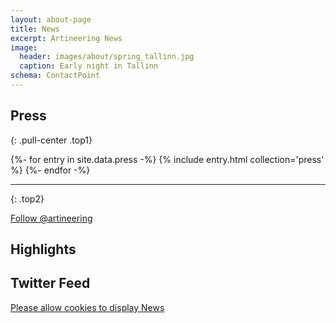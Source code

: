 ```yaml
---
layout: about-page
title: News
excerpt: Artineering News
image:
  header: images/about/spring_tallinn.jpg
  caption: Early night in Tallinn
schema: ContactPoint
---
```

## Press
{: .pull-center .top1}

<div class="entries-{{ page.entries_layout | default: 'list' }}">
  {%- for entry in site.data.press -%}
    {% include entry.html collection='press' %}
  {%- endfor -%}
</div>

---
{: .top2}

<div class="twitter-follow pull-center top2">
<a href="https://twitter.com/artineering?ref_src=twsrc%5Etfw" class="twitter-follow-button" data-size="large" data-lang="en" data-align="right" data-show-count="true">Follow @artineering</a>
</div>

<div class="two-split-news">

<div>
<h2>Highlights</h2>
<a class="twitter-timeline" data-height="800" data-lang="en" href="https://twitter.com/artineering/timelines/1166336484850458626?ref_src=twsrc%5Etfw" data-chrome="nofooter noheader noborders" data-tweet-limit="3"></a>
</div>

<div class="main-twitter">
<h2>Twitter Feed</h2>
<div class="twitter-news">
<a class="twitter-timeline" data-height="800" href="https://twitter.com/{{site.twitter.username}}" data-chrome="nofooter noheader noborders" data-tweet-limit="4">Please allow cookies to display News</a>
</div>
</div>
</div>
